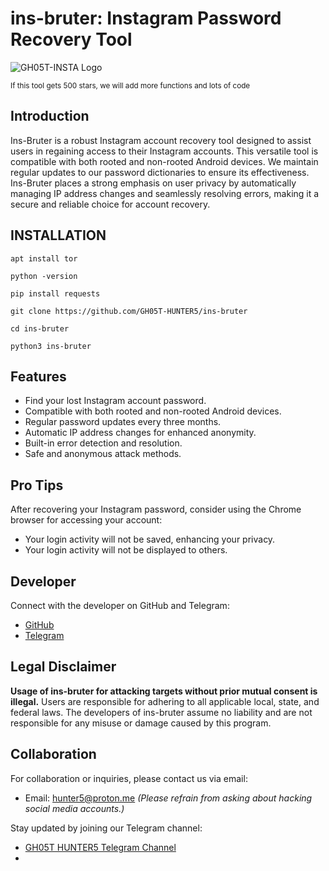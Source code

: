 # ins-bruter: Instagram Password Recovery Tool

![GH05T-INSTA Logo](https://media.tenor.com/qMER41oNWx8AAAAC/youve-been-hacked-gregory-brown.gif)

<small>If this tool gets 500 stars, we will add more functions and lots of code</small>

## Introduction

Ins-Bruter is a robust Instagram account recovery tool designed to assist users in regaining access to their Instagram accounts. This versatile tool is compatible with both rooted and non-rooted Android devices. We maintain regular updates to our password dictionaries to ensure its effectiveness. Ins-Bruter places a strong emphasis on user privacy by automatically managing IP address changes and seamlessly resolving errors, making it a secure and reliable choice for account recovery.


## INSTALLATION

```
apt install tor
```

```
python -version
```

```
pip install requests
```

```
git clone https://github.com/GH05T-HUNTER5/ins-bruter
```

```
cd ins-bruter
```

```
python3 ins-bruter
```

## Features

- Find your lost Instagram account password.
- Compatible with both rooted and non-rooted Android devices.
- Regular password updates every three months.
- Automatic IP address changes for enhanced anonymity.
- Built-in error detection and resolution.
- Safe and anonymous attack methods.

## Pro Tips

After recovering your Instagram password, consider using the Chrome browser for accessing your account:

- Your login activity will not be saved, enhancing your privacy.
- Your login activity will not be displayed to others.

## Developer

Connect with the developer on GitHub and Telegram:

- [GitHub](https://github.com/GH05T-HUNTER5)
- [Telegram](https://t.me/GH05T_HUNTER5)

## Legal Disclaimer

**Usage of ins-bruter for attacking targets without prior mutual consent is illegal.** Users are responsible for adhering to all applicable local, state, and federal laws. The developers of ins-bruter assume no liability and are not responsible for any misuse or damage caused by this program.

## Collaboration

For collaboration or inquiries, please contact us via email:

- Email: [hunter5@proton.me](mailto:hunter5@proton.me) *(Please refrain from asking about hacking social media accounts.)*

Stay updated by joining our Telegram channel:

- [GH05T HUNTER5 Telegram Channel](https://t.me/GH05T_HUNTER5)
- 
